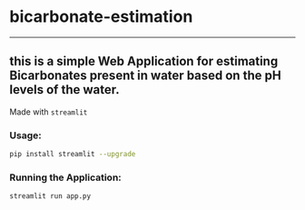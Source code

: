 # bicarbonate-estimation
---
## this is a simple Web Application for estimating Bicarbonates present in water based on the pH levels of the water.  
Made with <code>streamlit</code>

### Usage:
```bash
pip install streamlit --upgrade
```
### Running the Application:
```bash
streamlit run app.py
```

